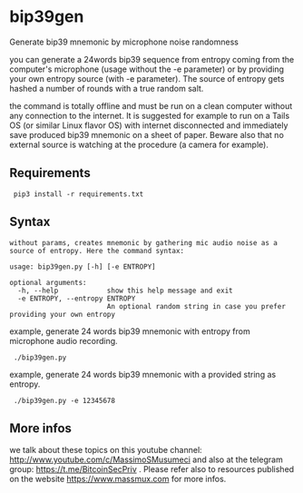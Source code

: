 # bip39gen
Generate bip39 mnemonic by microphone noise randomness 

 you can generate a 24words bip39 sequence from entropy coming from the computer's microphone (usage without the -e parameter) or by providing your own entropy source (with -e parameter). The source of entropy gets hashed a number of rounds with a true random salt.

 the command is totally offline and must be run on a clean computer without any connection to the internet. It is suggested for example to run on a Tails OS (or similar Linux flavor OS) with internet disconnected and immediately save produced bip39 mnemonic on a sheet of paper. Beware also that no external source is watching at the procedure (a camera for example).

## Requirements

```
 pip3 install -r requirements.txt
```


## Syntax

```
without params, creates mnemonic by gathering mic audio noise as a source of entropy. Here the command syntax:

usage: bip39gen.py [-h] [-e ENTROPY]

optional arguments:
  -h, --help            show this help message and exit
  -e ENTROPY, --entropy ENTROPY
                        An optional random string in case you prefer providing your own entropy

```

 example, generate 24 words bip39 mnemonic with entropy from microphone audio recording.

```
 ./bip39gen.py
```
 
 example, generate 24 words bip39 mnemonic with a provided string as entropy.

```
 ./bip39gen.py -e 12345678
```
 
## More infos

 we talk about these topics on this youtube channel: http://www.youtube.com/c/MassimoSMusumeci and also at the telegram group: https://t.me/BitcoinSecPriv . Please refer also to resources published on the website https://www.massmux.com for more infos.


